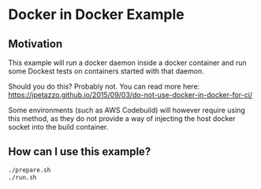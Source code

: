 # Docker in Docker Example

## Motivation

This example will run a docker daemon inside a docker container and run some Dockest tests on containers started with
that daemon.

Should you do this? Probably not. You can read more here:
https://jpetazzo.github.io/2015/09/03/do-not-use-docker-in-docker-for-ci/

Some environments (such as AWS Codebuild) will however require using this method, as they do not provide a way of
injecting the host docker socket into the build container.

## How can I use this example?

```bash
./prepare.sh
./run.sh
```

